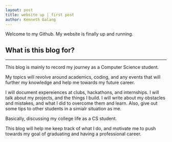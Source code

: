 ```yaml
---
layout: post
title: website up | first post
author: Kenneth Galang
---
```


 Welcome to my Github.
 My website is finally up and running.

## What is this blog for? 
-----

This blog is mainly to record my journey as a Computer Science student.

My topics will revolve around academics, coding, and any events that will further my knowledge and help me towards my future career.

I will document expereiences at clubs, hackathons, and internships. I will talk about my projects, and the things I build. I will write about my obstacles and mistakes, and what I did to overcome them and learn. Also, give out some tips to other students in a simialr situation as me.

Basically, discussing my college life as a CS student.

This blog will help me keep track of what I do, and motivate me to push towards my goal of graduating and having a professional career. 


